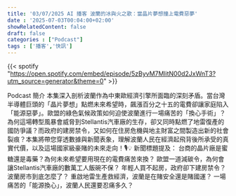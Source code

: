 ```yaml
---
title: '03/07/2025 AI 播客 波蘭的冰與火之歌：當晶片夢想撞上電費惡夢'
date : '2025-07-03T00:04:00+02:00'
showRelatedContent: false
draft: false
categories : ["Podcast"]
tags : ['播客','快訊']
---
```

{{< spotify "https://open.spotify.com/embed/episode/5zByvM7MlitN00d2JxWnT3?utm_source=generator&theme=0" >}}



Podcast 簡介
本集深入剖析波蘭作為中東歐經濟引擎所面臨的深刻矛盾。當台灣半導體巨頭的「晶片夢想」點燃未來希望時，飆漲百分之十五的電費卻讓家庭陷入「能源惡夢」。歐盟的綠色氣候政策如何迫使波蘭進行一場痛苦的「換心手術」？為何這場轉型風暴會威脅到Stellantis汽車廠的生存，卻又同時點燃了地雷復產的國防爭議？而政府的建房禁令，又如何在住房危機與地主財富之間製造出新的社會裂痕？本集將帶您穿透數據與新聞表象，理解波蘭人民在經濟起飛背後所承受的真實代價，以及這場國家級豪賭的未來走向！🎙️💡
新聞標題提及：
台商的晶片廠是蜜糖還是毒藥？為何未來希望要用現在的電費痛苦來換？
歐盟一道減碳令，為何會讓Stellantis汽車廠的數萬工人飯碗不保？
年輕人買不起房，政府卻下建房禁令？波蘭房市到底怎麼了？
重啟地雷生產救經濟，波蘭是在賭安全還是賭國運？
一場痛苦的「能源換心」，波蘭人民還要忍痛多久？